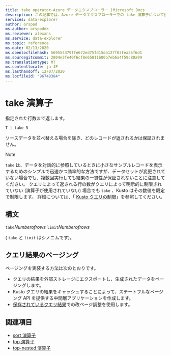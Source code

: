 ```yaml
---
title: take operator-Azure データエクスプローラー |Microsoft Docs
description: この記事では、Azure データエクスプローラーでの take 演算子について説明します。
services: data-explorer
author: orspod
ms.author: orspodek
ms.reviewer: alexans
ms.service: data-explorer
ms.topic: reference
ms.date: 02/13/2020
ms.openlocfilehash: 569554379ffe672ed75fd15da127f03fea35f6d1
ms.sourcegitcommit: 2804e3fe40f6cf8e65811b00b7eb6a4f59c88a99
ms.translationtype: MT
ms.contentlocale: ja-JP
ms.lasthandoff: 12/07/2020
ms.locfileid: "96748384"
---
```

# <a name="take-operator"></a>take 演算子

指定された行数まで返します。

```kusto
T | take 5
```

ソースデータを並べ替える場合を除き、どのレコードが返されるかは保証されません。

> [!NOTE]
> `take` は、データを対話的に参照しているときに小さなサンプルレコードを表示するためのシンプルで迅速かつ効率的な方法ですが、データセットが変更されていない場合でも、複数回実行しても結果の一貫性が保証されないことに注意してください。
> クエリによって返される行の数がクエリによって明示的に制限されていない (演算子が使用されていない) 場合でも `take` 、Kusto はその数値を既定で制限します。 詳細については、「 [Kusto クエリの制限](../concepts/querylimits.md)」を参照してください。

## <a name="syntax"></a>構文

`take`*Numberofrows* 
 `limit`*Numberofrows*

( `take` と `limit` はシノニムです)。

## <a name="paging-of-query-results"></a>クエリ結果のページング

ページングを実装する方法は次のとおりです。

* クエリの結果を外部ストレージにエクスポートし、生成されたデータをページングします。
* Kusto クエリの結果をキャッシュすることによって、ステートフルなページング API を提供する中間層アプリケーションを作成します。
* [保存されているクエリ結果](../management/stored-query-results.md#pagination)での改ページ調整を使用します。


## <a name="see-also"></a>関連項目

* [sort 演算子](sortoperator.md)
* [top 演算子](topoperator.md)
* [top-nested 演算子](topnestedoperator.md)
